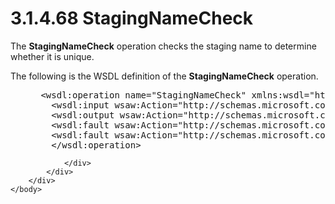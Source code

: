 <html dir="LTR" xmlns:mshelp="http://msdn.microsoft.com/mshelp" xmlns:ddue="http://ddue.schemas.microsoft.com/authoring/2003/5" xmlns:xlink="http://www.w3.org/1999/xlink" xmlns:tool="http://www.microsoft.com/tooltip">
    <head>
        <meta http-equiv="Content-Type" content="text/html; CHARSET=utf-8"></meta>
        <meta name="save" content="history"></meta>
        <title>3.1.4.68 StagingNameCheck</title>
        <xml>
            <mshelp:toctitle title="3.1.4.68 StagingNameCheck"></mshelp:toctitle>
            <mshelp:rltitle title="[MS-SSMDSWS-15]: StagingNameCheck"></mshelp:rltitle>
            <mshelp:keyword index="A" term="af900978-847b-4e71-a392-2bccc3858b3c"></mshelp:keyword>
            <mshelp:attr name="DCSext.ContentType" value="open specification"></mshelp:attr>
            <mshelp:attr name="AssetID" value="af900978-847b-4e71-a392-2bccc3858b3c"></mshelp:attr>
            <mshelp:attr name="TopicType" value="kbRef"></mshelp:attr>
            <mshelp:attr name="DCSext.Title" value="[MS-SSMDSWS-15]: StagingNameCheck" />
        </xml>
    </head>
    <body>
        <div id="header">
            <h1 class="heading">3.1.4.68 StagingNameCheck</h1>
        </div>
        <div id="mainSection">
            <div id="mainBody">
                <div id="allHistory" class="saveHistory"></div>
                <div id="sectionSection0" class="section" name="collapseableSection">
                    

<p>The <b>StagingNameCheck</b> operation checks the staging
name to determine whether it is unique.</p>

<p>The following is the WSDL definition of the <b>StagingNameCheck</b>
operation.</p>

<dl>
<dd>
<div><pre> &lt;wsdl:operation name=&quot;StagingNameCheck&quot; xmlns:wsdl=&quot;http://schemas.xmlsoap.org/wsdl/&quot;&gt;
   &lt;wsdl:input wsaw:Action=&quot;http://schemas.microsoft.com/sqlserver/masterdataservices/2009/09/IService/StagingNameCheck&quot; name=&quot;StagingNameCheckRequest&quot; message=&quot;tns:StagingNameCheckRequest&quot; xmlns:wsaw=&quot;http://www.w3.org/2006/05/addressing/wsdl&quot; /&gt;
   &lt;wsdl:output wsaw:Action=&quot;http://schemas.microsoft.com/sqlserver/masterdataservices/2009/09/IService/StagingNameCheckResponse&quot; name=&quot;StagingNameCheckResponse&quot; message=&quot;tns:StagingNameCheckResponse&quot; xmlns:wsaw=&quot;http://www.w3.org/2006/05/addressing/wsdl&quot; /&gt;
   &lt;wsdl:fault wsaw:Action=&quot;http://schemas.microsoft.com/sqlserver/masterdataservices/2009/09/IService/StagingNameCheckSkuNotSupportedMessageFault&quot; name=&quot;SkuNotSupportedMessageFault&quot; message=&quot;tns:IService_StagingNameCheck_SkuNotSupportedMessageFault_FaultMessage&quot; xmlns:wsaw=&quot;http://www.w3.org/2006/05/addressing/wsdl&quot; /&gt;
   &lt;wsdl:fault wsaw:Action=&quot;http://schemas.microsoft.com/sqlserver/masterdataservices/2009/09/IService/StagingNameCheckEditionExpiredMessageFault&quot; name=&quot;EditionExpiredMessageFault&quot; message=&quot;tns:IService_StagingNameCheck_EditionExpiredMessageFault_FaultMessage&quot; xmlns:wsaw=&quot;http://www.w3.org/2006/05/addressing/wsdl&quot; /&gt;
   &lt;/wsdl:operation&gt;
</pre></div>
</dd></dl>


                </div>
            </div>
        </div>
    </body>
</html>